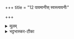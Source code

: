 +++
title = "12 पावमानीस् स्वस्त्ययनीः"

+++
<details><summary>मूलम्</summary>

पा॒व॒मा॒नीस् स्व॒स्त्यय॑नीः ॥49॥  
सु॒दुघा॒ हि पय॑स्वतीः ।
ऋषि॑भि॒स् सम्भृ॑तो॒ रसः॑ ।
ब्रा॒ह्म॒णेष्व् अ॒मृतꣳ॑ हि॒तम् ।  


</details>

<details><summary>भट्टभास्कर-टीका</summary>

12 अथ द्वादशी - पावमानीर् इत्यनुष्टुप् ॥  
**पावमानीः** पावमान्यः एता ऋचः **स्वस्त्ययनीः** अविनाशन-प्राप्ति-साधन-भूताः - उभयत्रापि 'वा छन्दसि'इति पूर्व-सवर्ण-दीर्घत्वम् ।  
**सुदुघाः** शोभनं फलानां दोग्ध्र्यः - 'दुहः कब्वश्च'इति कप् ।  
**पयस्वतीः** उदकवत्यः अन्नवत्यो वा, तद्-धेतुत्वात् ।  
**हि** यस्माद्-अर्थे; यस्मादेवं एता एतादृश्यः तस्मादेता **ऋषिभिः संभृतो रसः** ।  
किञ्च – **ब्राह्मणेष्व् अमृतं** अमरण-निमित्तं **हितं** निहितम् । यद्वा - **अमृतम्** अपवर्गः अपवर्गहेतुत्वेन ज्ञानिषु **ब्राह्मणेषु** इदं निहितम् ॥
</details>

